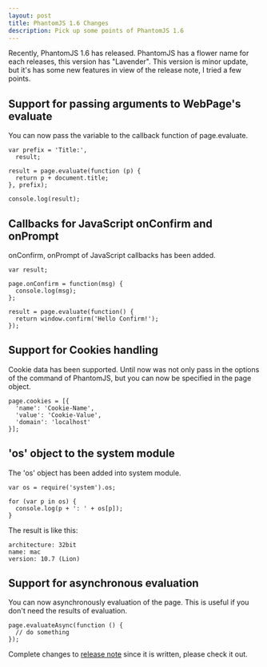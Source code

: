 ```yaml
---
layout: post
title: PhantomJS 1.6 Changes
description: Pick up some points of PhantomJS 1.6
---
```


Recently, PhantomJS 1.6 has released. PhantomJS has a flower name for each releases,
this version has "Lavender". This version is minor update, but it's has some new
features in view of the release note, I tried a few points.

## Support for passing arguments to WebPage's evaluate

You can now pass the variable to the callback function of page.evaluate.

	var prefix = 'Title:',
	  result;
	
	result = page.evaluate(function (p) {
	  return p + document.title;
	}, prefix);
	
	console.log(result);

## Callbacks for JavaScript onConfirm and onPrompt

onConfirm, onPrompt of JavaScript callbacks has been added.

	var result;
	
	page.onConfirm = function(msg) {
	  console.log(msg);
	};
	
	result = page.evaluate(function() {
	  return window.confirm('Hello Confirm!');
	});

## Support for Cookies handling

Cookie data has been supported. Until now was not only pass in the options of
the command of PhantomJS, but you can now be specified in the page object.

	page.cookies = [{
	  'name': 'Cookie-Name',
	  'value': 'Cookie-Value',
	  'domain': 'localhost'
	}];

## 'os' object to the system module

The 'os' object has been added into system module.

	var os = require('system').os;
	
	for (var p in os) {
	  console.log(p + ': ' + os[p]);
	}

The result is like this:

	architecture: 32bit
	name: mac
	version: 10.7 (Lion)

## Support for asynchronous evaluation

You can now asynchronously evaluation of the page. This is useful if you don't
need the results of evaluation.

	page.evaluateAsync(function () {
	  // do something
	});

Complete changes to [release note][releasenote] since it is written, please check it out.

[releasenote]: http://code.google.com/p/phantomjs/wiki/ReleaseNotes
